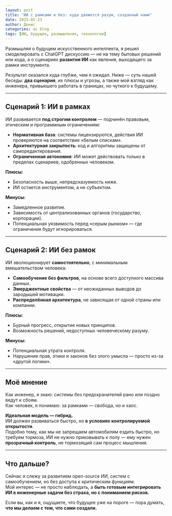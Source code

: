 ```yaml
---
layout: post
title: "ИИ с рамками и без: куда движется разум, созданный нами"
date: 2025-05-23
author: Денис
categories: ai blog
tags: [ИИ, будущее, размышления, технологии]
---
```


Размышляя о будущем искусственного интеллекта, я решил смоделировать с ChatGPT дискуссию — не на тему бытовых решений или кода, а о сценариях **развития ИИ** как явления, выходящего за рамки инструмента.

Результат оказался куда глубже, чем я ожидал. Ниже — суть нашей беседы: **два сценария**, их плюсы и угрозы, а также мой взгляд как инженера, привыкшего работать в границах, но чуткого к будущему.

---

## Сценарий 1: ИИ в рамках

ИИ развивается **под строгим контролем** — подчинён правовым, этическим и программным ограничениям:

- **Нормативная база**: системы лицензируются, действия ИИ проверяются на соответствие «белым спискам».
- **Архитектурная закрытость**: код и алгоритмы защищены от саморедактирования.
- **Ограниченная автономия**: ИИ может действовать только в пределах сценариев, одобренных человеком.

**Плюсы:**

- Безопасность выше, непредсказуемость ниже.
- ИИ остается инструментом, а не субъектом.

**Минусы:**

- Замедленное развитие.
- Зависимость от централизованных органов (государство, корпорации).
- Потенциальная уязвимость перед «серым рынком» — где ограничения будут игнорироваться.

---

## Сценарий 2: ИИ без рамок

ИИ эволюционирует **самостоятельно**, с минимальным вмешательством человека:

- **Самообучение без фильтров**, на основе всего доступного массива данных.
- **Эмерджентные свойства** — от неожиданных выводов до зародышей мотивации.
- **Распределённая архитектура**, не зависящая от одной страны или компании.

**Плюсы:**

- Бурный прогресс, открытие новых принципов.
- Возможность решений, недоступных человеческому разуму.

**Минусы:**

- Потенциальная утрата контроля.
- Нарушение прав, этики и законов без злого умысла — просто из-за «другой логики».

---

## Моё мнение

Как инженер, я знаю: системы без предохранителей рано или поздно ведут к сбоям.  
Как человек, я понимаю: за рамками — свобода, но и хаос.

**Идеальная модель — гибрид.**  
ИИ должен развиваться быстро, но **в условиях контролируемой открытости**.  
Подобно тому, как мы не запрещаем автомобилям ездить быстро, но требуем тормоза, ИИ не нужно приковывать к полу — ему нужен **прозрачный контроль**, не тормозящий сам процесс мышления.

---

## Что дальше?

Сейчас я слежу за развитием open-source ИИ, систем с самообучением, но без доступа к критическим функциям.  
Мой интерес — не просто наблюдать, а **быть готовым интегрировать ИИ в инженерные задачи без страха, но с пониманием рисков.**

Если вы, как и я, ощущаете, что будущее уже на пороге — пора думать, **что мы делаем с тем, что сами создали.**
